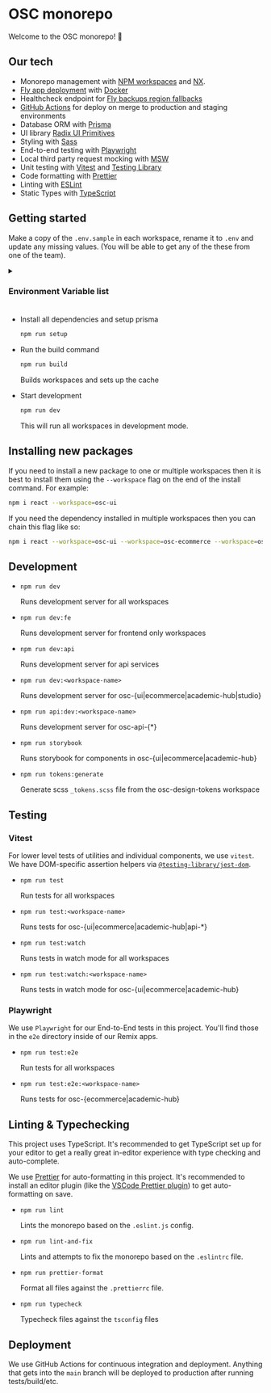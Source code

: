 # OSC monorepo

Welcome to the OSC monorepo! 👋

## Our tech

-   Monorepo management with [NPM workspaces](https://docs.npmjs.com/cli/v9/using-npm/workspaces) and [NX](https://nx.dev/getting-started/intro).
-   [Fly app deployment](https://fly.io) with [Docker](https://www.docker.com/)
-   Healthcheck endpoint for [Fly backups region fallbacks](https://fly.io/docs/reference/configuration/#services-http_checks)
-   [GitHub Actions](https://github.com/features/actions) for deploy on merge to production and staging environments
-   Database ORM with [Prisma](https://prisma.io)
-   UI library [Radix UI Primitives](https://www.radix-ui.com/docs/primitives/overview/getting-started)
-   Styling with [Sass](https://sass-lang.com/)
-   End-to-end testing with [Playwright](https://playwright.dev/)
-   Local third party request mocking with [MSW](https://mswjs.io)
-   Unit testing with [Vitest](https://vitest.dev) and [Testing Library](https://testing-library.com)
-   Code formatting with [Prettier](https://prettier.io)
-   Linting with [ESLint](https://eslint.org)
-   Static Types with [TypeScript](https://typescriptlang.org)

## Getting started

Make a copy of the `.env.sample` in each workspace, rename it to `.env` and update any missing values. (You will be able to get any of the these from one of the team).

<details>
  <summary><h3>Environment Variable list<h3></summary>

-   `root`

    ```
    PLANETSCALE_PRISMA_DATABASE_URL=''
    SESSION_SECRET="super-duper-s3cret"
    LOAD_PATH="app/styles"
    PATH_TO_MAIN_SCSS="/app/styles/main.scss"
    PATH_TO_DEST_MAIN_CSS="/app/styles/dest"
    PATH_TO_COMPONENTS="/app/components"
    GA_TRACKING_ID=""
    GTM_TRACKING_ID=""
    VAPID_PUBLIC_KEY=""
    VAPID_PRIVATE_KEY=""
    DATABASE_URL=""
    ALGOLIA_ID=""
    ALGOLIA_ID_SEARCH_ONLY=""
    SANITY_STUDIO_API_PROJECT_ID=""
    SANITY_STUDIO_API_DATASET="staging"
    SANITY_STUDIO_API_TOKEN=""
    ```

-   `osc-api-admin`
    ```
    NODE_ENV=development
    ```
-   `osc-api-assignments`

    ```
    NODE_ENV=development
    S3_BUCKET=
    S3_KEY_ID=
    S3_KEY_SECRET=
    ```

-   `osc-api-auth`

    ```
    NODE_ENV=development
    SALT_ROUNDS=12
    JWT_SECRET=changeme
    JWT_AUDIENCE="http://localhost:4000/graphql"
    JWT_DURATION=3600
    JWT_REFRESH_DURATION=86400
    ```

-   `osc-api-crm`

    ```
    NODE_ENV=development
    HUBSPOT_ACCESS_TOKEN=
    ```

-   `osc-api-ecommerce`
    ```
    NODE_ENV=development
    ALGOLIA_APP_ID=
    ALGOLIA_SEARCH_KEY=
    SHOPIFY_API_KEY=
    SHOPIFY_SECRET=
    ```
-   `osc-api-gateway`

    ```
    NODE_ENV=development
    APOLLO_KEY=
    APOLLO_GRAPH_REF=
    AUTH_API_URL=http://localhost:4001
    ADMIN_API_URL=http://localhost:4005
    ```

-   `osc-api-lms`

    ```
    NODE_ENV=development
    LMS_URL=
    LMS_API_KEY=
    ```

</details>

-   Install all dependencies and setup prisma

    ```sh
    npm run setup
    ```

-   Run the build command

    ```sh
    npm run build
    ```

    Builds workspaces and sets up the cache

-   Start development

    ```sh
    npm run dev
    ```

    This will run all workspaces in development mode.

## Installing new packages

If you need to install a new package to one or multiple workspaces then it is best to install them using the `--workspace` flag on the end of the install command. For example:

```sh
npm i react --workspace=osc-ui
```

If you need the dependency installed in multiple workspaces then you can chain this flag like so:

```sh
npm i react --workspace=osc-ui --workspace=osc-ecommerce --workspace=osc-academic-hub
```

## Development

-   `npm run dev`

    Runs development server for all workspaces

-   `npm run dev:fe`

    Runs development server for frontend only workspaces

-   `npm run dev:api`

    Runs development server for api services

-   `npm run dev:<workspace-name>`

    Runs development server for osc-{ui|ecommerce|academic-hub|studio}

-   `npm run api:dev:<workspace-name>`

    Runs development server for osc-api-{\*}

-   `npm run storybook`

    Runs storybook for components in osc-{ui|ecommerce|academic-hub}

-   `npm run tokens:generate`

    Generate scss `_tokens.scss` file from the osc-design-tokens workspace

## Testing

### Vitest

For lower level tests of utilities and individual components, we use `vitest`. We have DOM-specific assertion helpers via [`@testing-library/jest-dom`](https://testing-library.com/jest-dom).

-   `npm run test`

    Run tests for all workspaces

-   `npm run test:<workspace-name>`

    Runs tests for osc-{ui|ecommerce|academic-hub|api-\*}

-   `npm run test:watch`

    Runs tests in watch mode for all workspaces

-   `npm run test:watch:<workspace-name>`

    Runs tests in watch mode for osc-{ui|ecommerce|academic-hub}

### Playwright

We use `Playwright` for our End-to-End tests in this project. You'll find those in the `e2e` directory inside of our Remix apps.

-   `npm run test:e2e`

    Run tests for all workspaces

-   `npm run test:e2e:<workspace-name>`

    Runs tests for osc-{ecommerce|academic-hub}

## Linting & Typechecking

This project uses TypeScript. It's recommended to get TypeScript set up for your editor to get a really great in-editor experience with type checking and auto-complete.

We use [Prettier](https://prettier.io/) for auto-formatting in this project. It's recommended to install an editor plugin (like the [VSCode Prettier plugin](https://marketplace.visualstudio.com/items?itemName=esbenp.prettier-vscode)) to get auto-formatting on save.

-   `npm run lint`

    Lints the monorepo based on the `.eslint.js` config.

-   `npm run lint-and-fix`

    Lints and attempts to fix the monorepo based on the `.eslintrc` file.

-   `npm run prettier-format`

    Format all files against the `.prettierrc` file.

-   `npm run typecheck`

    Typecheck files against the `tsconfig` files

## Deployment

We use GitHub Actions for continuous integration and deployment. Anything that gets into the `main` branch will be deployed to production after running tests/build/etc.
